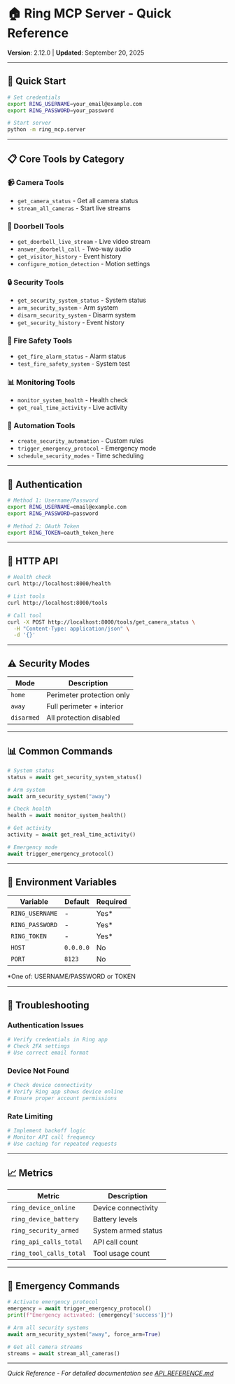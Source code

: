 # 🏠 Ring MCP Server - Quick Reference

**Version**: 2.12.0 | **Updated**: September 20, 2025

---

## 🚀 Quick Start

```bash
# Set credentials
export RING_USERNAME=your_email@example.com
export RING_PASSWORD=your_password

# Start server
python -m ring_mcp.server
```

---

## 📋 Core Tools by Category

### 📹 Camera Tools
- `get_camera_status` - Get all camera status
- `stream_all_cameras` - Start live streams

### 🔔 Doorbell Tools
- `get_doorbell_live_stream` - Live video stream
- `answer_doorbell_call` - Two-way audio
- `get_visitor_history` - Event history
- `configure_motion_detection` - Motion settings

### 🔒 Security Tools
- `get_security_system_status` - System status
- `arm_security_system` - Arm system
- `disarm_security_system` - Disarm system
- `get_security_history` - Event history

### 🚨 Fire Safety Tools
- `get_fire_alarm_status` - Alarm status
- `test_fire_safety_system` - System test

### 📊 Monitoring Tools
- `monitor_system_health` - Health check
- `get_real_time_activity` - Live activity

### 🤖 Automation Tools
- `create_security_automation` - Custom rules
- `trigger_emergency_protocol` - Emergency mode
- `schedule_security_modes` - Time scheduling

---

## 🔑 Authentication

```bash
# Method 1: Username/Password
export RING_USERNAME=email@example.com
export RING_PASSWORD=password

# Method 2: OAuth Token
export RING_TOKEN=oauth_token_here
```

---

## 📡 HTTP API

```bash
# Health check
curl http://localhost:8000/health

# List tools
curl http://localhost:8000/tools

# Call tool
curl -X POST http://localhost:8000/tools/get_camera_status \
  -H "Content-Type: application/json" \
  -d '{}'
```

---

## ⚠️ Security Modes

| Mode | Description |
|------|-------------|
| `home` | Perimeter protection only |
| `away` | Full perimeter + interior |
| `disarmed` | All protection disabled |

---

## 📊 Common Commands

```python
# System status
status = await get_security_system_status()

# Arm system
await arm_security_system("away")

# Check health
health = await monitor_system_health()

# Get activity
activity = await get_real_time_activity()

# Emergency mode
await trigger_emergency_protocol()
```

---

## 🔧 Environment Variables

| Variable | Default | Required |
|----------|---------|----------|
| `RING_USERNAME` | - | Yes* |
| `RING_PASSWORD` | - | Yes* |
| `RING_TOKEN` | - | Yes* |
| `HOST` | `0.0.0.0` | No |
| `PORT` | `8123` | No |

*One of: USERNAME/PASSWORD or TOKEN

---

## 🐛 Troubleshooting

### Authentication Issues
```bash
# Verify credentials in Ring app
# Check 2FA settings
# Use correct email format
```

### Device Not Found
```bash
# Check device connectivity
# Verify Ring app shows device online
# Ensure proper account permissions
```

### Rate Limiting
```bash
# Implement backoff logic
# Monitor API call frequency
# Use caching for repeated requests
```

---

## 📈 Metrics

| Metric | Description |
|--------|-------------|
| `ring_device_online` | Device connectivity |
| `ring_device_battery` | Battery levels |
| `ring_security_armed` | System armed status |
| `ring_api_calls_total` | API call count |
| `ring_tool_calls_total` | Tool usage count |

---

## 🚨 Emergency Commands

```python
# Activate emergency protocol
emergency = await trigger_emergency_protocol()
print(f"Emergency activated: {emergency['success']}")

# Arm all security systems
await arm_security_system("away", force_arm=True)

# Get all camera streams
streams = await stream_all_cameras()
```

---

*Quick Reference - For detailed documentation see [API_REFERENCE.md](RING_MCP_API_REFERENCE.md)*

